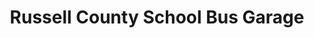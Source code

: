 ---
title: "Russell County School Bus Garage"
url: /lebanon/russell-county-school-bus-garage/
shop: car repair
---